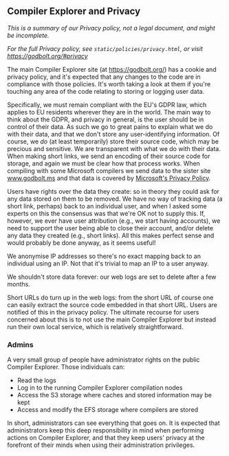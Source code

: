 ## Compiler Explorer and Privacy

_This is a summary of our Privacy policy, not a legal document, and might be incomplete._

_For the full Privacy policy, see `static/policies/privacy.html`, or visit https://godbolt.org/#privacy_

The main Compiler Explorer site (at https://godbolt.org/) has a cookie and privacy policy, and it's expected that any
changes to the code are in compliance with those policies. It's worth taking a look at them if you're touching any area
of the code relating to storing or logging user data.

Specifically, we must remain compliant with the EU's GDPR law, which applies to EU residents wherever they are in the
world. The main way to think about the GDPR, and privacy in general, is the user should be in control of their data. As
such we go to great pains to explain what we do with their data, and that we don't store any user-identifying
information. Of course, we _do_ (at least temporarily) store their source code, which may be precious and sensitive. We
are transparent with what we do with their data. When making short links, we send an encoding of their source code for
storage, and again we must be clear how that process works. When compiling with some Microsoft compilers we send data to
the sister site www.godbolt.ms and that data is covered by
[Microsoft's Privacy Policy](https://go.microsoft.com/fwlink/?LinkId=521839).

Users have rights over the data they create: so in theory they could ask for any data stored on them to be removed. We
have no way of tracking data (a short link, perhaps) back to an individual user, and when I asked some experts on this
the consensus was that we're OK not to supply this. If, however, we ever have user attribution (e.g., we start having
accounts), we need to support the user being able to close their account, and/or delete any data they created (e.g.,
short links). All this makes perfect sense and would probably be done anyway, as it seems useful!

We anonymise IP addresses so there's no exact mapping back to an individual using an IP. Not that it's trivial to map an
IP to a user anyway.

We shouldn't store data forever: our web logs are set to delete after a few months.

Short URLs do turn up in the web logs: from the short URL of course one can easily extract the source code embedded in
that short URL. Users are notified of this in the privacy policy. The ultimate recourse for users concerned about this
is to not use the main Compiler Explorer but instead run their own local service, which is relatively straightforward.

### Admins

A very small group of people have administrator rights on the public Compiler Explorer. Those individuals can:

- Read the logs
- Log in to the running Compiler Explorer compilation nodes
- Access the S3 storage where caches and stored information may be kept
- Access and modify the EFS storage where compilers are stored

In short, administrators can see everything that goes on. It is expected that administrators keep this deep
responsibility in mind when performing actions on Compiler Explorer, and that they keep users' privacy at the forefront
of their minds when using their administration privileges.

